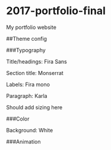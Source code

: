 # 2017-portfolio-final

My portfolio website

##Theme config

###Typography

Title/headings: Fira Sans

Section title: Monserrat

Labels: Fira mono

Paragraph: Karla

Should add sizing here


###Color

Background: White



###Animation

